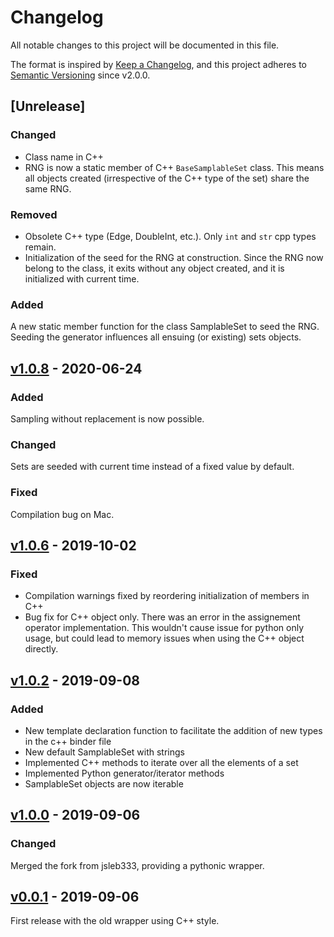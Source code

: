 # Changelog

All notable changes to this project will be documented in this file.

The format is inspired by [Keep a Changelog](https://keepachangelog.com/en/1.0.0/),
and this project adheres to [Semantic Versioning](https://semver.org/spec/v2.0.0.html) since v2.0.0.

## [Unrelease]
### Changed
- Class name in C++
- RNG is now a static member of C++ `BaseSamplableSet` class. This means all
  objects created (irrespective of the C++ type of the set) share the same RNG.

### Removed
- Obsolete C++ type (Edge, DoubleInt, etc.). Only `int` and `str` cpp types
remain.
- Initialization of the seed for the RNG at construction. Since the RNG now
  belong to the class, it exits without any object created, and it is
  initialized with current time.

### Added
A new static member function for the class SamplableSet to seed the RNG.
Seeding the generator influences all ensuing (or existing) sets objects.


## [v1.0.8] - 2020-06-24
### Added
Sampling without replacement is now possible.

### Changed
Sets are seeded with current time instead of a fixed value by default.

### Fixed
Compilation bug on Mac.


## [v1.0.6] - 2019-10-02
### Fixed
- Compilation warnings fixed by reordering initialization of members in C++
- Bug fix for C++ object only. There was an error in the assignement operator implementation. This wouldn't cause issue for python only usage, but could lead to memory issues when using the C++ object directly.

## [v1.0.2] - 2019-09-08
### Added
- New template declaration function to facilitate the addition of new types in the c++ binder file
- New default SamplableSet with strings
- Implemented C++ methods to iterate over all the elements of a set
- Implemented Python generator/iterator methods
- SamplableSet objects are now iterable

## [v1.0.0] - 2019-09-06
### Changed
Merged the fork from jsleb333, providing a pythonic wrapper.

## [v0.0.1] - 2019-09-06

First release with the old wrapper using C++ style.

[Unreleased]: https://github.com/gstonge/SamplableSet/compare/v1.0.8...HEAD
[v1.0.8]: https://github.com/gstonge/SamplableSet/compare/v1.0.6...v1.0.8
[v1.0.6]: https://github.com/gstonge/SamplableSet/compare/v1.0.2...v1.0.6
[v1.0.2]: https://github.com/gstonge/SamplableSet/compare/v1.0.0...v1.0.2
[v1.0.0]: https://github.com/gstonge/SamplableSet/compare/v0.0.1...v1.0.0
[v0.0.1]: https://github.com/gstonge/SamplableSet/releases/tag/v0.0.1
